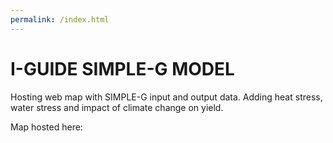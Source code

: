 ```yaml
---
permalink: /index.html
---
```

# I-GUIDE SIMPLE-G MODEL

Hosting web map with SIMPLE-G input and output data. Adding heat stress, water stress and impact of climate change on yield.

Map hosted here: 
